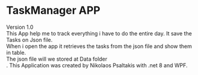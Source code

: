 # TaskManager APP <br />
Version 1.0 <br />
This App help me to track everything i have to do the entire day. It save the Tasks on Json file.<br />
When i open the app it retrieves the tasks from the json file and show them in table.<br />
The json file will we stored at Data folder <br />.
This Application was created by Nikolaos Psaltakis with .net 8 and WPF.<br />
